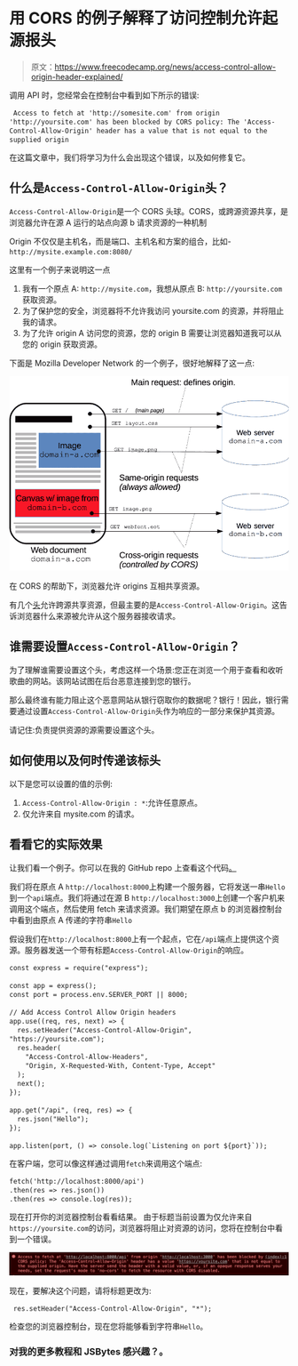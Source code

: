 # 用 CORS 的例子解释了访问控制允许起源报头

> 原文：<https://www.freecodecamp.org/news/access-control-allow-origin-header-explained/>

调用 API 时，您经常会在控制台中看到如下所示的错误:

```
 Access to fetch at 'http://somesite.com' from origin 'http://yoursite.com' has been blocked by CORS policy: The 'Access-Control-Allow-Origin' header has a value that is not equal to the supplied origin 
```

在这篇文章中，我们将学习为什么会出现这个错误，以及如何修复它。

## 什么是`Access-Control-Allow-Origin`头？

`Access-Control-Allow-Origin`是一个 CORS 头球。CORS，或跨源资源共享，是浏览器允许在源 A 运行的站点向源 b 请求资源的一种机制

Origin 不仅仅是主机名，而是端口、主机名和方案的组合，比如- `http://mysite.example.com:8080/`

这里有一个例子来说明这一点

1.  我有一个原点 A: `http://mysite.com`，我想从原点 B: `http://yoursite.com`获取资源。
2.  为了保护您的安全，浏览器将不允许我访问 yoursite.com 的资源，并将阻止我的请求。
3.  为了允许 origin A 访问您的资源，您的 origin B 需要让浏览器知道我可以从您的 origin 获取资源。

下面是 Mozilla Developer Network 的一个例子，很好地解释了这一点:

![CORS_principle](img/ef3c39f14a5ee6ed64cc5c49e7db9665.png)

在 CORS 的帮助下，浏览器允许 origins 互相共享资源。

有几个[头](https://developer.mozilla.org/en-US/docs/Web/HTTP/CORS#The_HTTP_response_headers)允许跨源共享资源，但最主要的是`Access-Control-Allow-Origin`。这告诉浏览器什么来源被允许从这个服务器接收请求。

## 谁需要设置`Access-Control-Allow-Origin`？

为了理解谁需要设置这个头，考虑这样一个场景:您正在浏览一个用于查看和收听歌曲的网站。该网站试图在后台恶意连接到您的银行。

那么最终谁有能力阻止这个恶意网站从银行窃取你的数据呢？银行！因此，银行需要通过设置`Access-Control-Allow-Origin`头作为响应的一部分来保护其资源。

请记住:负责提供资源的源需要设置这个头。

## 如何使用以及何时传递该标头

以下是您可以设置的值的示例:

1.  `Access-Control-Allow-Origin : *`:允许任意原点。
2.  仅允许来自 mysite.com 的请求。

## 看看它的实际效果

让我们看一个例子。你可以在我的 GitHub repo 上查看这个代码[。](https://github.com/shrutikapoor08/blogs/tree/master/code-examples/CORS)

我们将在原点 A `http://localhost:8000`上构建一个服务器，它将发送一串`Hello`到一个`api`端点。我们将通过在源 B `http://localhost:3000`上创建一个客户机来调用这个端点，然后使用 fetch 来请求资源。我们期望在原点 b 的浏览器控制台中看到由原点 A 传递的字符串`Hello`

假设我们在`http://localhost:8000`上有一个起点，它在`/api`端点上提供这个资源。服务器发送一个带有标题`Access-Control-Allow-Origin`的响应。

```
const express = require("express");

const app = express();
const port = process.env.SERVER_PORT || 8000;

// Add Access Control Allow Origin headers
app.use((req, res, next) => {
  res.setHeader("Access-Control-Allow-Origin", "https://yoursite.com");
  res.header(
    "Access-Control-Allow-Headers",
    "Origin, X-Requested-With, Content-Type, Accept"
  );
  next();
});

app.get("/api", (req, res) => {
  res.json("Hello");
});

app.listen(port, () => console.log(`Listening on port ${port}`)); 
```

在客户端，您可以像这样通过调用`fetch`来调用这个端点:

```
fetch('http://localhost:8000/api')
.then(res => res.json())
.then(res => console.log(res)); 
```

现在打开你的浏览器控制台看看结果。
由于标题当前设置为仅允许来自`https://yoursite.com`的访问，浏览器将阻止对资源的访问，您将在控制台中看到一个错误。

![CORS-access-denied](img/32c04874d880b5cf740e31b2607814ca.png)

现在，要解决这个问题，请将标题更改为:

```
 res.setHeader("Access-Control-Allow-Origin", "*"); 
```

检查您的浏览器控制台，现在您将能够看到字符串`Hello`。

### 对我的更多教程和 JSBytes 感兴趣？。